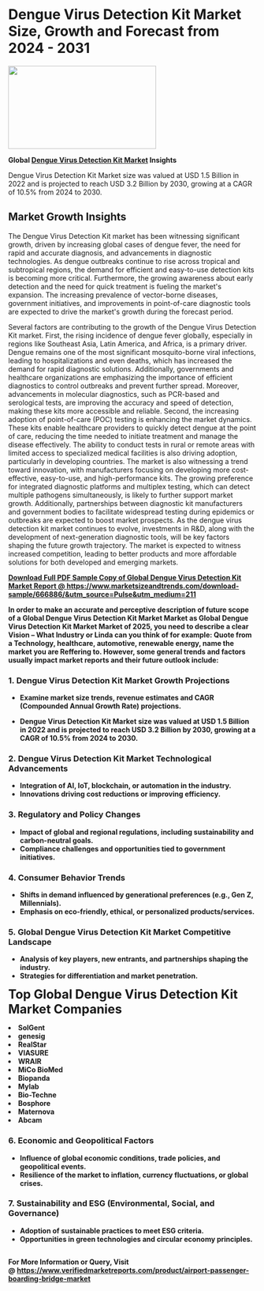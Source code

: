 <H1>Dengue Virus Detection Kit Market Size, Growth and Forecast from 2024 - 2031</H1><img class="aligncenter size-medium wp-image-584254" src="https://thirdeyenews.in/wp-content/uploads/2024/09/Global-Market-Research-300x168.jpeg" alt="" width="300" height="168" /><p><strong>Global&nbsp;<a href="https://www.marketsizeandtrends.com/download-sample/666886/&amp;utm_source=Pulse&amp;utm_medium=211">Dengue Virus Detection Kit Market</a> Insights</strong></p><p>Dengue Virus Detection Kit Market size was valued at USD 1.5 Billion in 2022 and is projected to reach USD 3.2 Billion by 2030, growing at a CAGR of 10.5% from 2024 to 2030.</p><p><h2>Market Growth Insights</h2> <p>The Dengue Virus Detection Kit market has been witnessing significant growth, driven by increasing global cases of dengue fever, the need for rapid and accurate diagnosis, and advancements in diagnostic technologies. As dengue outbreaks continue to rise across tropical and subtropical regions, the demand for efficient and easy-to-use detection kits is becoming more critical. Furthermore, the growing awareness about early detection and the need for quick treatment is fueling the market's expansion. The increasing prevalence of vector-borne diseases, government initiatives, and improvements in point-of-care diagnostic tools are expected to drive the market's growth during the forecast period.</p> <p><strong><a href="#"></a></strong></p> <p>Several factors are contributing to the growth of the Dengue Virus Detection Kit market. First, the rising incidence of dengue fever globally, especially in regions like Southeast Asia, Latin America, and Africa, is a primary driver. Dengue remains one of the most significant mosquito-borne viral infections, leading to hospitalizations and even deaths, which has increased the demand for rapid diagnostic solutions. Additionally, governments and healthcare organizations are emphasizing the importance of efficient diagnostics to control outbreaks and prevent further spread. Moreover, advancements in molecular diagnostics, such as PCR-based and serological tests, are improving the accuracy and speed of detection, making these kits more accessible and reliable. Second, the increasing adoption of point-of-care (POC) testing is enhancing the market dynamics. These kits enable healthcare providers to quickly detect dengue at the point of care, reducing the time needed to initiate treatment and manage the disease effectively. The ability to conduct tests in rural or remote areas with limited access to specialized medical facilities is also driving adoption, particularly in developing countries. The market is also witnessing a trend toward innovation, with manufacturers focusing on developing more cost-effective, easy-to-use, and high-performance kits. The growing preference for integrated diagnostic platforms and multiplex testing, which can detect multiple pathogens simultaneously, is likely to further support market growth. Additionally, partnerships between diagnostic kit manufacturers and government bodies to facilitate widespread testing during epidemics or outbreaks are expected to boost market prospects. As the dengue virus detection kit market continues to evolve, investments in R&D, along with the development of next-generation diagnostic tools, will be key factors shaping the future growth trajectory. The market is expected to witness increased competition, leading to better products and more affordable solutions for both developed and emerging markets. <p><strong><a href="#"></p><p><span class=""><strong>Download Full PDF Sample Copy of Global Dengue Virus Detection Kit Market Report</strong> @ <a href="https://www.marketsizeandtrends.com/download-sample/666886/&amp;utm_source=Pulse&amp;utm_medium=211" target="_blank">https://www.marketsizeandtrends.com/download-sample/666886/&amp;utm_source=Pulse&amp;utm_medium=211</a></span></p><p>In order to make an accurate and perceptive description of future scope of a Global&nbsp;Dengue Virus Detection Kit Market Market as Global&nbsp;Dengue Virus Detection Kit Market Market of 2025, you need to describe a clear Vision &ndash; What Industry or Linda can you think of for example: Quote from a Technology, healthcare, automotive, renewable energy, name the market you are Reffering to. However, some general trends and factors usually impact market reports and their future outlook include:</p><h3>1.&nbsp;<strong>Dengue Virus Detection Kit Market Growth Projections</strong></h3><ul><li>Examine market size trends, revenue estimates and CAGR (Compounded Annual Growth Rate) projections.</li><li><p>Dengue Virus Detection Kit Market size was valued at USD 1.5 Billion in 2022 and is projected to reach USD 3.2 Billion by 2030, growing at a CAGR of 10.5% from 2024 to 2030.</p></li></ul><h3>2.&nbsp;<strong>Dengue Virus Detection Kit Market Technological Advancements</strong></h3><ul><li>Integration of AI, IoT, blockchain, or automation in the industry.</li><li>Innovations driving cost reductions or improving efficiency.</li></ul><h3>3.&nbsp;<strong>Regulatory and Policy Changes</strong></h3><ul><li>Impact of global and regional regulations, including sustainability and carbon-neutral goals.</li><li>Compliance challenges and opportunities tied to government initiatives.</li></ul><h3>4.&nbsp;<strong>Consumer Behavior Trends</strong></h3><ul><li>Shifts in demand influenced by generational preferences (e.g., Gen Z, Millennials).</li><li>Emphasis on eco-friendly, ethical, or personalized products/services.</li></ul><h3>5.&nbsp;<strong>Global Dengue Virus Detection Kit Market Competitive Landscape</strong></h3><ul><li>Analysis of key players, new entrants, and partnerships shaping the industry.</li><li>Strategies for differentiation and market penetration.</li></ul><p data-pm-slice="1 1 []"><span style="color: inherit; font-family: inherit; font-size: 25px;">Top Global Dengue Virus Detection Kit Market Companies</span></p><div class="" data-test-id=""><p><li>SolGent</li><li> genesig</li><li> RealStar</li><li> VIASURE</li><li> WRAIR</li><li> MiCo BioMed</li><li> Biopanda</li><li> Mylab</li><li> Bio-Techne</li><li> Bosphore</li><li> Maternova</li><li> Abcam</li></p></div><h3>6.&nbsp;<strong>Economic and Geopolitical Factors</strong></h3><ul><li>Influence of global economic conditions, trade policies, and geopolitical events.</li><li>Resilience of the market to inflation, currency fluctuations, or global crises.</li></ul><h3>7.&nbsp;<strong>Sustainability and ESG (Environmental, Social, and Governance)</strong></h3><ul><li>Adoption of sustainable practices to meet ESG criteria.</li><li>Opportunities in green technologies and circular economy principles.</li></ul><h2><strong style="font-size: 14px;">For More Information or Query, Visit @&nbsp;</strong><a style="background-color: #ffffff; font-size: 14px;" href="https://www.marketsizeandtrends.com/report/dengue-virus-detection-kit-market/" target="_blank">https://www.verifiedmarketreports.com/product/airport-passenger-boarding-bridge-market</a></h2>
